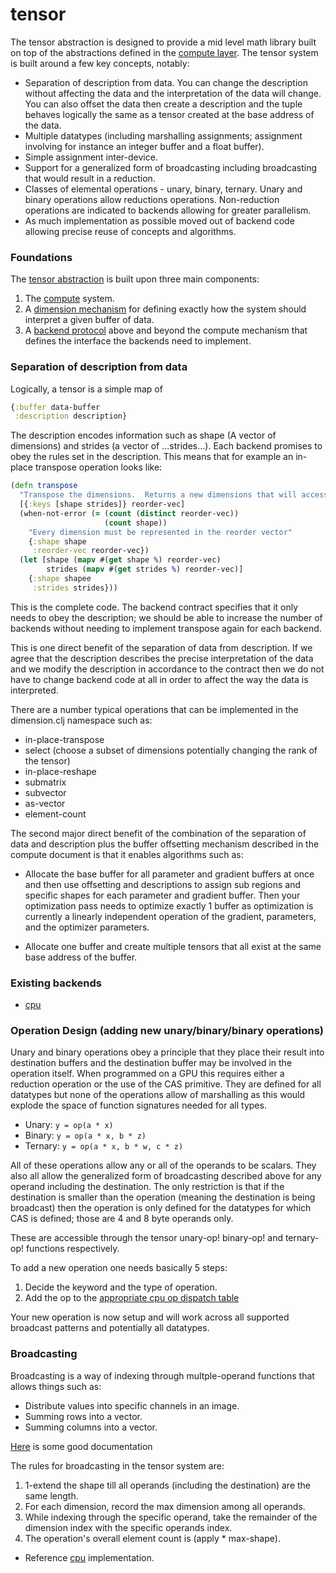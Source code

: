 # tensor

The tensor abstraction is designed to provide a mid level math library built on top of the abstractions
defined in the [compute layer](../README.md).  The tensor system is built around a few key concepts, notably:
*  Separation of description from data.  You can change the description without affecting the data and the
interpretation of the data will change.  You can also offset the data then create a description and the tuple behaves
logically the same as a tensor created at the base address of the data.
*  Multiple datatypes (including marshalling assignments; assignment involving for instance an integer buffer and a float buffer).
*  Simple assignment inter-device.
*  Support for a generalized form of broadcasting including broadcasting that would result in a reduction.
*  Classes of elemental operations - unary, binary, ternary.  Unary and binary operations allow reductions operations.  Non-reduction operations are indicated to backends allowing for greater parallelism.
*  As much implementation as possible moved out of backend code allowing precise reuse of concepts and algorithms.


### Foundations
The [tensor abstraction](../src/tech/tensor.clj) is built upon three main components:
1.  The [compute](../README.md) system.
2.  A [dimension mechanism](../src/tech/tensor/dimensions.clj) for defining exactly how the system should interpret a given buffer of data.
3.  A [backend protocol](../src/tech/tensor/math.clj) above and beyond the compute mechanism that defines the interface the backends need to implement.



### Separation of description from data

Logically, a tensor is a simple map of
```clojure
{:buffer data-buffer
 :description description}
```

The description encodes information such as shape (A vector of dimensions) and strides (a vector of ...strides...).  Each backend promises to obey the
rules set in the description.  This means that for example an in-place transpose operation looks like:
```clojure
(defn transpose
  "Transpose the dimensions.  Returns a new dimensions that will access memory in a transposed order."
  [{:keys [shape strides]} reorder-vec]
  (when-not-error (= (count (distinct reorder-vec))
                     (count shape))
    "Every dimension must be represented in the reorder vector"
    {:shape shape
     :reorder-vec reorder-vec})
  (let [shape (mapv #(get shape %) reorder-vec)
        strides (mapv #(get strides %) reorder-vec)]
    {:shape shapee
     :strides strides}))
```

This is the complete code.  The backend contract specifies that it
only needs to obey the description; we should be able to increase the
number of backends without needing to implement transpose again for
each backend.


This is one direct benefit of the separation of data from description.
If we agree that the description describes the precise interpretation
of the data and we modify the description in accordance to the
contract then we do not have to change backend code at all in order to
affect the way the data is interpreted.


There are a number typical operations that can be implemented in the dimension.clj namespace such as:

* in-place-transpose
* select (choose a subset of dimensions potentially changing the rank of the tensor)
* in-place-reshape
* submatrix
* subvector
* as-vector
* element-count


The second major direct benefit of the combination of the separation
of data and description plus the buffer offsetting mechanism described
in the compute document is that it enables algorithms such as:

*  Allocate the base buffer for all parameter and gradient buffers at once and then
   use offsetting and descriptions to assign sub regions and specific
   shapes for each parameter and gradient buffer.  Then your optimization pass needs
   to optimize exactly 1 buffer as optimization is currently a
   linearly independent operation of the gradient, parameters, and the
   optimizer parameters.

*  Allocate one buffer and create multiple tensors that all exist at
   the same base address of the buffer.



### Existing backends
* [cpu](../src/tech/compute/cpu/tensor_math.clj)


### Operation Design (adding new unary/binary/binary operations)

Unary and binary operations obey a principle that they place their
result into destination buffers and the destination buffer may be
involved in the operation itself.  When programmed on a GPU this
requires either a reduction operation or the use of the CAS primitive.
They are defined for all datatypes but none of the operations allow of
marshalling as this would explode the space of function signatures
needed for all types.

* Unary:  `y = op(a * x)`
* Binary: `y = op(a * x, b * z)`
* Ternary: `y = op(a * x, b * w, c * z)`


All of these operations allow any or all of the operands to be
scalars.  They also all allow the generalized form of broadcasting
described above for any operand including the destination.  The only
restriction is that if the destination is smaller than the operation
(meaning the destination is being broadcast) then the operation is
only defined for the datatypes for which CAS is defined; those are 4
and 8 byte operands only.


These are accessible through the tensor unary-op! binary-op! and ternary-op! functions
respectively.


To add a new operation one needs basically 5 steps:
1.  Decide the keyword and the type of operation.
2.  Add the op to the [appropriate cpu op dispatch table](../src/tech/compute/cpu/tensor_math.clj#L211)


Your new operation is now setup and will work across all supported broadcast patterns and potentially all datatypes.


### Broadcasting

Broadcasting is a way of indexing through multple-operand functions that allows things such as:
*  Distribute values into specific channels in an image.
*  Summing rows into a vector.
*  Summing columns into a vector.

[Here](https://docs.scipy.org/doc/numpy-1.13.0/user/basics.broadcasting.html) is some good documentation

The rules for broadcasting in the tensor system are:

1. 1-extend the shape till all operands (including the destination) are the same length.
2. For each dimension, record the max dimension among all operands.
3. While indexing through the specific operand, take the remainder of the dimension index with the specific operands index.
4. The operation's overall element count is (apply * max-shape).

* Reference [cpu](../src/tech/compute/tensor/dimensions.clj#L146) implementation.

